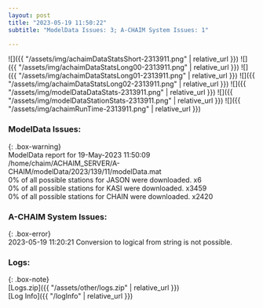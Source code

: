 ```yaml
---
layout: post
title: "2023-05-19 11:50:22"
subtitle: "ModelData Issues: 3; A-CHAIM System Issues: 1"

---
```


![]({{ "/assets/img/achaimDataStatsShort-2313911.png" | relative_url }})
![]({{ "/assets/img/achaimDataStatsLong00-2313911.png" | relative_url }})
![]({{ "/assets/img/achaimDataStatsLong01-2313911.png" | relative_url }})
![]({{ "/assets/img/achaimDataStatsLong02-2313911.png" | relative_url }})
![]({{ "/assets/img/modelDataDataStats-2313911.png" | relative_url }})
![]({{ "/assets/img/modelDataStationStats-2313911.png" | relative_url }})
![]({{ "/assets/img/achaimRunTime-2313911.png" | relative_url }})


### ModelData Issues:  
  
{: .box-warning}  
 ModelData report for 19-May-2023 11:50:09   
 /home/chaim/ACHAIM_SERVER/A-CHAIM/modelData/2023/139/11/modelData.mat   
 0% of all possible stations for JASON were downloaded. x6   
 0% of all possible stations for KASI were downloaded. x3459   
 0% of all possible stations for CHAIN were downloaded. x2420   
  
### A-CHAIM System Issues:  
  
{: .box-error}  
2023-05-19 11:20:21 Conversion to logical from string is not possible.  

### Logs:  
  
{: .box-note}  
[Logs.zip]({{ "/assets/other/logs.zip" | relative_url }})  
[Log Info]({{ "/logInfo" | relative_url }})  
